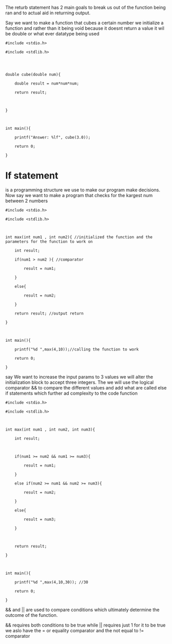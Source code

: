 The returb statement has 2 main goals to break us out of the function being ran and to actual aid in returning output.

Say we want to make a function that cubes a certain number
 we initialize a function and rather than it being void because it doesnt return a value it wil be double or what ever datatype being used
 

```
#include <stdio.h>

#include <stdlib.h>

  
  

double cube(double num){

    double result = num*num*num;

    return result;

  

}

  

int main(){

    printf("Answer: %lf", cube(3.0));

    return 0;

}
```
# If statement

is a programming structure we use to make our program make decisions. Now say we want to make a program that checks for the kargest num between 2 numbers

```
#include <stdio.h>

#include <stdlib.h>

  

int max(int num1 , int num2){ //initialized the function and the parameters for the function to work on

    int result;

    if(num1 > num2 ){ //comparator 

        result = num1;

    }

    else{

        result = num2;

    }

    return result; //output return

}

  

int main(){

    printf("%d ",max(4,10));//calling the function to work

    return 0;

}
```

say We want to increase the input params to 3 values we will alter the initialization block to accept three integers.
The we will use the logical comparator && to compare the different values and add what are called else if statements which further ad complexity to the code function

```
#include <stdio.h>

#include <stdlib.h>

  

int max(int num1 , int num2, int num3){

    int result;

  

    if(num1 >= num2 && num1 >= num3){

        result = num1;

    }

    else if(num2 >= num1 && num2 >= num3){

        result = num2;

    }

    else{

        result = num3;

    }

  

    return result;

}

  

int main(){

    printf("%d ",max(4,10,30)); //30

    return 0;

}
```
&& and || are used to compare conditions which ultimately determine the outcome of the function.

&& requires both conditions to be true while || requires just 1 for it to be true
we aslo have the = or equality comparator and the not equal to !=  comparator
